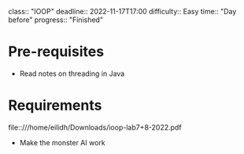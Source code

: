 class:: "IOOP"
deadline:: 2022-11-17T17:00
difficulty:: Easy
time:: "Day before"
progress:: "Finished"

# Pre-requisites
- Read notes on threading in Java

# Requirements
file::///home/eilidh/Downloads/ioop-lab7+8-2022.pdf
- Make the monster AI work
